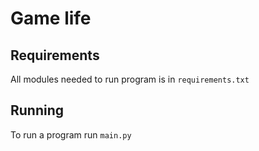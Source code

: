 # Game life
## Requirements
All modules needed to run program is in `requirements.txt`
## Running
To run a program run `main.py`